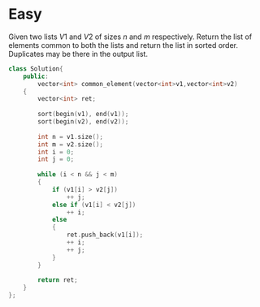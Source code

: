 # Easy

Given two lists $V1$ and $V2$ of sizes $n$ and $m$ respectively. Return the list of elements common to both the lists and return the list in sorted order. Duplicates may be there in the output list.

```cpp
class Solution{
    public:
        vector<int> common_element(vector<int>v1,vector<int>v2)
    {
        vector<int> ret;
        
        sort(begin(v1), end(v1));
        sort(begin(v2), end(v2));
        
        int n = v1.size();
        int m = v2.size();
        int i = 0;
        int j = 0;
        
        while (i < n && j < m)
        {
            if (v1[i] > v2[j])
                ++ j;
            else if (v1[i] < v2[j])
                ++ i;
            else
            {
                ret.push_back(v1[i]);
                ++ i;
                ++ j;
            }
        }
        
        return ret;
    }
};
```
